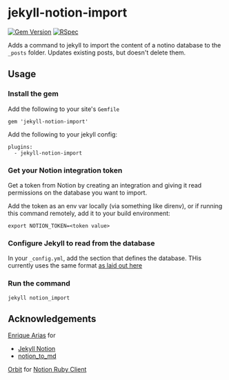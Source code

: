 # jekyll-notion-import


[![Gem Version](https://badge.fury.io/rb/jekyll-notion-import.svg)](https://badge.fury.io/rb/jekyll-notion-import)
[![RSpec](https://github.com/Codebeef/jekyll-notion-import/actions/workflows/rspec.yml/badge.svg)](https://github.com/Codebeef/jekyll-notion-import/actions/workflows/rspec.yml)

Adds a command to jekyll to import the content of a notino database to the
`_posts` folder. Updates existing posts, but doesn't delete them.

## Usage

### Install the gem

Add the following to your site's `Gemfile`

```
gem 'jekyll-notion-import'
```

Add the following to your jekyll config:

```
plugins:
  - jekyll-notion-import
```

### Get your Notion integration token

Get a token from Notion by creating an integration and giving it read
permissions on the database you want to import.

Add the token as an env var locally (via something like direnv), or if running
this command remotely, add it to your build environment:

```
export NOTION_TOKEN=<token value>
```

### Configure Jekyll to read from the database

In your `_config.yml`, add the section that defines the database. THis currently
uses the same format [as laid out here][1]

[1]:https://github.com/emoriarty/jekyll-notion#databases

### Run the command

```
jekyll notion_import
```


## Acknowledgements

[Enrique Arias](https://github.com/emoriarty) for

* [Jekyll Notion](https://github.com/emoriarty/jekyll-notion)
* [notion_to_md](https://github.com/emoriarty/notion_to_md)

[Orbit](https://github.com/orbit-love) for
[Notion Ruby Client](https://github.com/orbit-love/notion-ruby-client)
